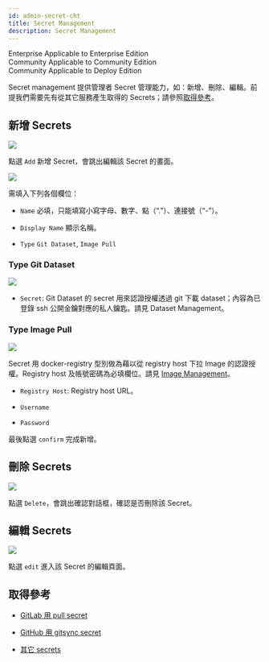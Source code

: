 ```yaml
---
id: admin-secret-cht
title: Secret Management
description: Secret Management
---
```

<div class="label-sect">
  <div class="ee-only tooltip">Enterprise
    <span class="tooltiptext">Applicable to Enterprise Edition</span>
  </div>
  <div class="ce-only tooltip">Community
    <span class="tooltiptext">Applicable to Community Edition</span>
  </div>
  <div class="deploy-only tooltip">Community
    <span class="tooltiptext">Applicable to Deploy Edition</span>
  </div>
</div>

Secret management 提供管理者 Secret 管理能力，如：新增、刪除、編輯。前提我們需要先有從其它服務產生取得的 Secrets；請參照[取得參考](#取得參考)。

## 新增 Secrets

![](assets/secret_add_v38.png)

點選 `Add` 新增 Secret，會跳出編輯該 Secret 的畫面。

![](assets/secret_empty_v38.png)

需填入下列各個欄位：

+ `Name` 必填，只能填寫小寫字母、數字、點（“.”）、連接號（“-”）。

+ `Display Name` 顯示名稱。

+ `Type` `Git Dataset`, `Image Pull`

### Type Git Dataset

![](assets/secret_opaque_key_v26.png)

+ `Secret`: Git Dataset 的 secret 用來認證授權透過 git 下載 dataset；內容為已登錄 ssh 公開金鑰對應的私人鑰匙。請見 Dataset Management。

### Type Image Pull

![](assets/secret_dockerconfigjson_v26.png)

Secret 用 docker-registry 型別做為藉以從 registry host 下拉 Image 的認證授權。Registry host 及帳號密碼為必填欄位。請見 [Image Management](admin-image-cht)。

+ `Registry Host`: Registry host URL。

+ `Username`

+ `Password`

最後點選 `confirm` 完成新增。

## 刪除 Secrets

![](assets/actions.png)

點選 `Delete`，會跳出確認對話框，確認是否刪除該 Secret。

## 編輯 Secrets

![](assets/actions.png)

點選 `edit` 進入該 Secret 的編輯頁面。

## 取得參考

+ [GitLab 用 pull secret](../quickstart/secret-pull-image)

+ [GitHub 用 gitsync secret](../quickstart/secret-gitsync)
  
+ [其它 secrets](../quickstart/secret-pull-image#其它)
